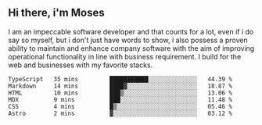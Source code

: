## Hi there, i'm Moses

I am an impeccable software developer and that counts for a lot, even if i do say so myself, but i don't just have words to show, i also possess a proven ability to maintain and enhance company software with the aim of improving operational functionality in line with business requirement. I build for the web and businesses with my favorite stacks.
<!--START_SECTION:waka-->

```text
TypeScript   35 mins         ███████████░░░░░░░░░░░░░░   44.39 %
Markdown     14 mins         ████▓░░░░░░░░░░░░░░░░░░░░   18.87 %
HTML         10 mins         ███▒░░░░░░░░░░░░░░░░░░░░░   13.06 %
MDX          9 mins          ███░░░░░░░░░░░░░░░░░░░░░░   11.48 %
CSS          4 mins          █▒░░░░░░░░░░░░░░░░░░░░░░░   05.46 %
Astro        2 mins          ▓░░░░░░░░░░░░░░░░░░░░░░░░   03.12 %
```

<!--END_SECTION:waka-->
